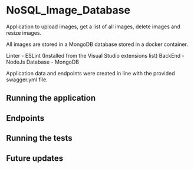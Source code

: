 # NoSQL_Image_Database

Application to upload images, get a list of all images, delete images and resize images.

All images are stored in a MongoDB database stored in a docker container.

Linter - ESLint (Installed from the Visual Studio extensions list)
BackEnd - NodeJs
Database - MongoDB

Application data and endpoints were created in line with the provided swagger.yml file.

## Running the application

## Endpoints

## Running the tests

## Future updates